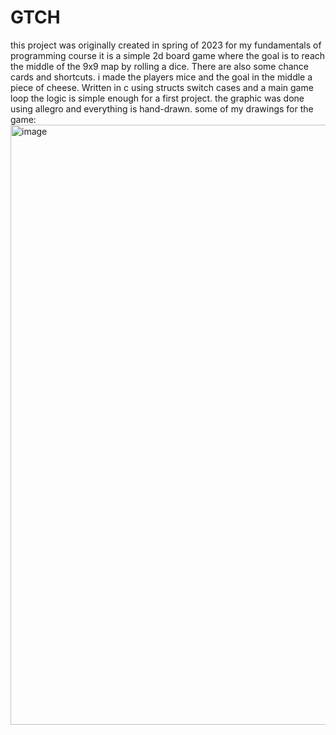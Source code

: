 # GTCH
this project was originally created in spring of 2023 for my fundamentals of programming course 
it is a simple 2d board game where the goal is to reach the middle of the 9x9 map by rolling a dice. There are also some chance cards and shortcuts.
i made the players mice and the goal in the middle a piece of cheese.
Written in c using structs switch cases and a main game loop the logic is simple enough for a first project.
the graphic was done using allegro and everything is hand-drawn.
some of my drawings for the game:
<img width="1280" height="960" alt="image" src="https://github.com/user-attachments/assets/0edeabbb-f340-4554-973e-0850bf083ae0" />
